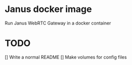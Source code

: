# Janus docker image
Run Janus WebRTC Gateway in a docker container

# TODO
[] Write a normal README
[] Make volumes for config files
